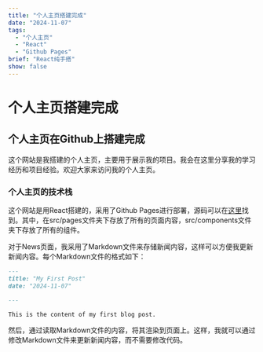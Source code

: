 ```yaml
---
title: "个人主页搭建完成"
date: "2024-11-07"
tags:
  - "个人主页"
  - "React"
  - "Github Pages"
brief: "React纯手搭"
show: false
---
```


# 个人主页搭建完成

## 个人主页在Github上搭建完成

这个网站是我搭建的个人主页，主要用于展示我的项目。我会在这里分享我的学习经历和项目经验。欢迎大家来访问我的个人主页。

### 个人主页的技术栈

这个网站是用React搭建的，采用了Github Pages进行部署，源码可以在[这里](https://github.com/ni1o1/ni1o1.github.io)找到。其中，在src/pages文件夹下存放了所有的页面内容，src/components文件夹下存放了所有的组件。

对于News页面，我采用了Markdown文件来存储新闻内容，这样可以方便我更新新闻内容。每个Markdown文件的格式如下：

```markdown
---
title: "My First Post"
date: "2024-11-07"

---

This is the content of my first blog post.
```
 
然后，通过读取Markdown文件的内容，将其渲染到页面上。这样，我就可以通过修改Markdown文件来更新新闻内容，而不需要修改代码。


